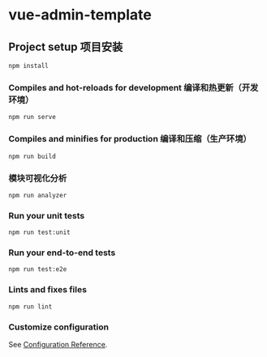 <!--
 * @Author: bumphy
 * @Date: 2019-12-18 23:26:56
 * @LastEditors: your name
 * @LastEditTime: 2020-06-30 21:51:44
 * @Description: file content
-->

# vue-admin-template

## Project setup 项目安装

```
npm install
```

### Compiles and hot-reloads for development 编译和热更新（开发环境）

```
npm run serve
```

### Compiles and minifies for production 编译和压缩（生产环境）

```
npm run build
```

### 模块可视化分析

```
npm run analyzer
```

### Run your unit tests

```
npm run test:unit
```

### Run your end-to-end tests

```
npm run test:e2e
```

### Lints and fixes files

```
npm run lint
```

### Customize configuration

See [Configuration Reference](https://cli.vuejs.org/config/).

